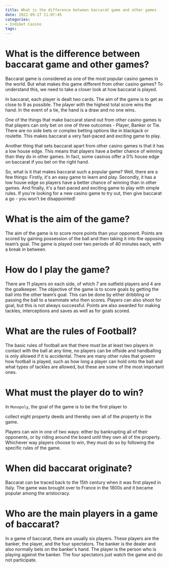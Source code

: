 ```yaml
---
title: What is the difference between baccarat game and other games
date: 2022-09-27 11:07:45
categories:
- Indibet Casino
tags:
---
```



#  What is the difference between baccarat game and other games?

Baccarat game is considered as one of the most popular casino games in the world. But what makes this game different from other casino games? To understand this, we need to take a closer look at how baccarat is played.

In baccarat, each player is dealt two cards. The aim of the game is to get as close to 9 as possible. The player with the highest total score wins the hand. In the event of a tie, the hand is a draw and no one wins.

One of the things that make baccarat stand out from other casino games is that players can only bet on one of three outcomes - Player, Banker or Tie. There are no side bets or complex betting options like in blackjack or roulette. This makes baccarat a very fast-paced and exciting game to play.

Another thing that sets baccarat apart from other casino games is that it has a low house edge. This means that players have a better chance of winning than they do in other games. In fact, some casinos offer a 0% house edge on baccarat if you bet on the right hand.

So, what is it that makes baccarat such a popular game? Well, there are a few things: Firstly, it's an easy game to learn and play. Secondly, it has a low house edge so players have a better chance of winning than in other games. And finally, it's a fast-paced and exciting game to play with simple rules. If you're looking for a new casino game to try out, then give baccarat a go - you won't be disappointed!

#  What is the aim of the game?

The aim of the game is to score more points than your opponent. Points are scored by gaining possession of the ball and then taking it into the opposing team’s goal. The game is played over two periods of 40 minutes each, with a break in between.

# How do I play the game?

There are 11 players on each side, of which 7 are outfield players and 4 are the goalkeeper. The objective of the game is to score goals by getting the ball into the other team’s goal. This can be done by either dribbling or passing the ball to a teammate who then scores. Players can also shoot for goal, but this is not always successful. Points are also awarded for making tackles, interceptions and saves as well as for goals scored.

# What are the rules of Football?

The basic rules of football are that there must be at least two players in contact with the ball at any time, no players can be offside and handballing is only allowed if it is accidental. There are many other rules that govern how football is played, such as how long a player can hold onto the ball and what types of tackles are allowed, but these are some of the most important ones.

#  What must the player do to win?

In `Monopoly`, the goal of the game is to be the first player to 

collect 
eight 
property deeds and thereby own all of the property in the game.


Players can win in one of two ways: either by bankrupting all of their opponents, or by 
riding around the board until they own all of the property. Whichever way players choose to win, they must do so by following the specific rules of the game.

#  When did baccarat originate?

Baccarat can be traced back to the 15th century when it was first played in Italy. The game was brought over to France in the 1800s and it became popular among the aristocracy.

#  Who are the main players in a game of baccarat?

In a game of baccarat, there are usually six players. These players are the banker, the player, and the four spectators. The banker is the dealer and also normally bets on the banker's hand. The player is the person who is playing against the banker. The four spectators just watch the game and do not participate.